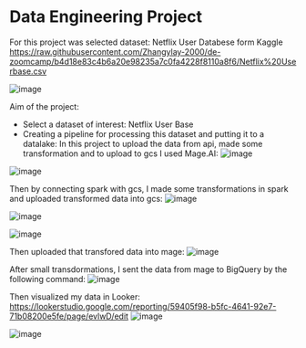 # Data Engineering Project

For this project was selected dataset: Netflix User Databese form Kaggle
https://raw.githubusercontent.com/Zhangylay-2000/de-zoomcamp/b4d18e83c4b6a20e98235a7c0fa4228f8110a8f6/Netflix%20Userbase.csv

![image](https://github.com/Zhangylay-2000/StudyMaterials/assets/68446698/3ba0641f-6909-46d7-8f2a-08b1b4767e99)

Aim of the project: 
* Select a dataset of interest: Netflix User Base
* Creating a pipeline for processing this dataset and putting it to a datalake:
In this project to upload the data from api, made some transformation and to upload to gcs I used Mage.AI:
![image](https://github.com/Zhangylay-2000/StudyMaterials/assets/68446698/af09c953-0531-441f-a98c-7258ca2555f3)

![image](https://github.com/Zhangylay-2000/StudyMaterials/assets/68446698/15327b09-fbf8-4388-8d02-ebe8a7d071b8)

Then by connecting spark with gcs, I made some transformations in spark and uploaded transformed data into gcs:
![image](https://github.com/Zhangylay-2000/StudyMaterials/assets/68446698/bf586737-7d14-44ab-a02b-62eb266f7e00)

![image](https://github.com/Zhangylay-2000/StudyMaterials/assets/68446698/6872ba0f-6349-4edd-984f-2d47a4cae32b)

![image](https://github.com/Zhangylay-2000/StudyMaterials/assets/68446698/cd21e158-1f68-492f-995f-4bf4d7ba0925)

Then uploaded that transfored data into mage:
![image](https://github.com/Zhangylay-2000/StudyMaterials/assets/68446698/08c2539b-2361-4805-8036-3ce42d5b8f66)

After small transdormations, I sent the data from mage to BigQuery by the following command:
![image](https://github.com/Zhangylay-2000/StudyMaterials/assets/68446698/43ad6cc1-418a-4e0b-88a3-400b0e9416d7)

Then visualized my data in Looker:
https://lookerstudio.google.com/reporting/59405f98-b5fc-4641-92e7-71b08200e5fe/page/evlwD/edit
![image](https://github.com/Zhangylay-2000/StudyMaterials/assets/68446698/8ffe72a3-38f9-4168-8885-81ea2281821b)

![image](https://github.com/Zhangylay-2000/StudyMaterials/assets/68446698/62c81956-4721-406e-bd9f-2429dd46762e)













